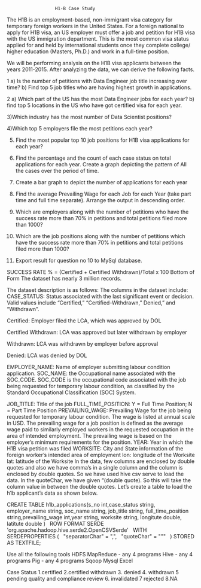                       H1-B Case Study

The H1B is an employment-based, non-immigrant visa category for temporary foreign workers in the United States. For a foreign national to apply for H1B visa, an US employer must offer a job and petition for H1B visa with the US immigration department. This is the most common visa status applied for and held by international students once they complete college/ higher education (Masters, Ph.D.) and work in a full-time position.

We will be performing analysis on the H1B visa applicants between the years 2011-2015. After analyzing the data, we can derive the following facts.

1 a) Is the number of petitions with Data Engineer job title increasing over time?
   b) Find top 5 job titles who are having highest growth in applications.

2 a) Which part of the US has the most Data Engineer jobs for each year?
   b) find top 5 locations in the US who have got certified visa for each year.

3)Which industry has the most number of Data Scientist positions?

4)Which top 5 employers file the most petitions each year?

5) Find the most popular top 10 job positions for H1B visa applications for each year?

6) Find the percentage and the count of each case status on total applications for each year. Create a graph depicting the pattern of All the cases over the period of time.

7) Create a bar graph to depict the number of applications for each year

8) Find the average Prevailing Wage for each Job for each Year (take part time and full time separate). Arrange the output in descending order.

9) Which are  employers along with the number of petitions who have the success rate more than 70%  in petitions and total petitions filed more than 1000?

10) Which are the  job positions along with the number of petitions which have the success rate more than 70%  in petitions and total petitions filed more than 1000?

11) Export result for question no 10 to MySql database.


SUCCESS RATE % = (Certified + Certified Withdrawn)/Total x 100
Bottom of Form
The dataset has nearly 3 million records. 

The dataset description is as follows:
The columns in the dataset include:
CASE_STATUS: Status associated with the last significant event or decision. Valid values include “Certified,” “Certified-Withdrawn,” Denied,” and “Withdrawn”.

Certified: Employer filed the LCA, which was approved by DOL

Certified Withdrawn: LCA was approved but later withdrawn by employer

Withdrawn: LCA was withdrawn by employer before approval

Denied: LCA was denied by DOL

EMPLOYER_NAME: Name of employer submitting labour condition application.
SOC_NAME: the Occupational name associated with the SOC_CODE. SOC_CODE is the occupational code associated with the job being requested for temporary labour condition, as classified by the Standard Occupational Classification (SOC) System.

JOB_TITLE: Title of the job
FULL_TIME_POSITION: Y = Full Time Position; N = Part Time Position
PREVAILING_WAGE: Prevailing Wage for the job being requested for temporary labour condition. The wage is listed at annual scale in USD. The prevailing wage for a job position is defined as the average wage paid to similarly employed workers in the requested occupation in the area of intended employment. The prevailing wage is based on the employer’s minimum requirements for the position.
YEAR: Year in which the H1B visa petition was filed
WORKSITE: City and State information of the foreign worker’s intended area of employment
lon: longitude of the Worksite
lat: latitude of the Worksite 
In the data, few columns are enclosed by double quotes and also we have comma’s in a single column and the column is enclosed by double quotes. So we have used hive csv serve to load the data. In the quoteChar, we have given “(double quote). So this will take the column value in between the double quotes.
Let’s create a table to load the h1b applicant’s data as shown below.

CREATE TABLE h1b_applications(s_no int,case_status string, employer_name string, soc_name string, job_title string, full_time_position string,prevailing_wage int,year string, worksite string, longitute double, latitute double )
 
ROW FORMAT SERDE 'org.apache.hadoop.hive.serde2.OpenCSVSerde'
 
WITH SERDEPROPERTIES (
 
"separatorChar" = ",",
 
"quoteChar" = "\""
 
) STORED AS TEXTFILE;


Use all the following tools
HDFS
MapReduce - any 4 programs
Hive - any 4 programs
Pig - any 4 programs
Sqoop
Mysql
Excel



Case Status
1.certified
2.certified withdrawn
3. denied
4. withdrawn
5 pending quality and compliance review
6. invalidated 
7 rejected
8.NA
